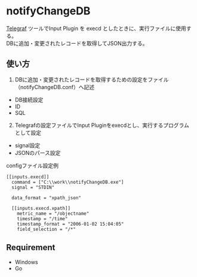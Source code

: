 # notifyChangeDB
 
[Telegraf](https://github.com/influxdata/telegraf "Telegraf") ツールでInput Plugin を execd としたときに、実行ファイルに使用する。  
DBに追加・変更されたレコードを取得してJSON出力する。  

## 使い方

1. DBに追加・変更されたレコードを取得するための設定をファイル（notifyChangeDB.conf）へ記述  
- DB接続設定
- ID
- SQL

2. Telegrafの設定ファイルでInput Pluginをexecdとし、実行するプログラムとして設定  
- signal設定
- JSONのパース設定

 configファイル設定例
```
[[inputs.execd]]
  command = ["C:\\work\\notifyChangeDB.exe"]
  signal = "STDIN"

  data_format = "xpath_json"

  [[inputs.execd.xpath]]
    metric_name = "/objectname"
    timestamp = "/time"
    timestamp_format = "2006-01-02 15:04:05"
    field_selection = "/*"
```

## Requirement
* Windows
* Go



